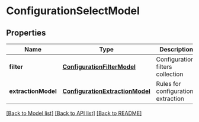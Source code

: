 # ConfigurationSelectModel

## Properties
Name | Type | Description | Notes
------------ | ------------- | ------------- | -------------
**filter** | [**ConfigurationFilterModel**](ConfigurationFilterModel.md) | Configuration filters collection | [optional] 
**extractionModel** | [**ConfigurationExtractionModel**](ConfigurationExtractionModel.md) | Rules for configurations extraction | [optional] 

[[Back to Model list]](../README.md#documentation-for-models) [[Back to API list]](../README.md#documentation-for-api-endpoints) [[Back to README]](../README.md)


